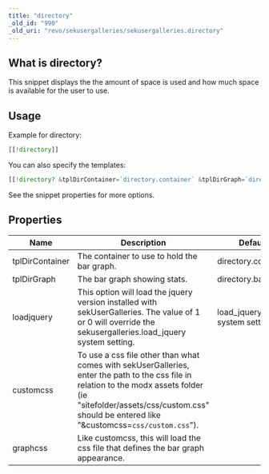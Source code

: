 ```yaml
---
title: "directory"
_old_id: "990"
_old_uri: "revo/sekusergalleries/sekusergalleries.directory"
---
```


## What is directory?

This snippet displays the the amount of space is used and how much space is available for the user to use.

## Usage

Example for directory:

``` php 
[[!directory]]
```

You can also specify the templates:

``` php 
[[!directory? &tplDirContainer=`directory.container` &tplDirGraph=`directory.bargraph`]]
```

See the snippet properties for more options.

## Properties

| Name | Description | Default | Version |
|------|-------------|---------|---------|
| tplDirContainer | The container to use to hold the bar graph. | directory.container | >0.0.1 |
| tplDirGraph | The bar graph showing stats. | directory.bargraph | >0.0.1 |
| loadjquery | This option will load the jquery version installed with sekUserGalleries. The value of 1 or 0 will override the sekusergalleries.load\_jquery system setting. | load\_jquery system setting | >0.0.3 |
| customcss | To use a css file other than what comes with sekUserGalleries, enter the path to the css file in relation to the modx assets folder (ie "sitefolder/assets/css/custom.css" should be entered like "&customcss=`css/custom.css`"). |  | >0.0.3 |
| graphcss | Like customcss, this will load the css file that defines the bar graph appearance. |  | >0.0.3 |
